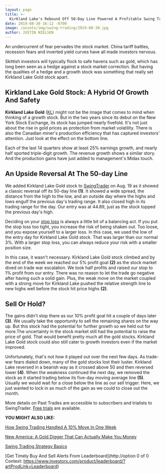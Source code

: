 ```yaml
---
layout: page
title: >-
  Kirkland Lake's Rebound Off 50-Day Line Powered A Profitable Swing Trade
date: 2019-08-30 16:12 -0700
image: /assets/img/swing-trading/2019-08-30.jpg
author: JUSTIN NIELSEN
---
```






An undercurrent of fear pervades the stock market. China tariff battles, recession fears and inverted yield curves have all made investors nervous.


Skittish investors will typically flock to safe havens such as gold, which has long been seen as a hedge against a stock market correction. But having the qualities of a hedge and a growth stock was something that really set Kirkland Lake Gold stock apart.




Kirkland Lake Gold Stock: A Hybrid Of Growth And Safety
-------------------------------------------------------


**Kirkland Lake Gold** ([KL](https://research.investors.com/quote.aspx?symbol=KL)) might not be the image that comes to mind when thinking of a growth stock. But in the two years since its debut on the New York Stock Exchange, its stock has jumped nearly fivefold. It's not just about the rise in gold prices as protection from market volatility. There is also the Canadian miner's production efficiency that has captured investors' attention. Just look at the effect on the bottom line.


Each of the last 14 quarters show at least 25% earnings growth, and nearly half sported triple-digit growth. The revenue growth shows a similar story. And the production gains have just added to management's Midas touch.


An Upside Reversal At The 50-day Line
-------------------------------------


We added Kirkland Lake Gold stock to [SwingTrader](https://www.investors.com/product/swingtrader/?artProdLink=Swingtrader) on Aug. 19 as it showed a classic reversal off its 50-day line **(1)**. It showed a wide spread, the distance from the high to the low, and an outside day where the highs and lows engulf the previous day's trading range. It also closed high in its trading range for the day. Our entry was at 44.89, just as the stock topped the previous day's high.


Deciding on your [stop loss](https://www.investors.com/research/swing-trading/stop-loss-price-target-when-to-sell-stocks/) is always a little bit of a balancing act. If you put the stop loss too tight, you increase the risk of being shaken out. Too loose, and you expose yourself to a larger loss. In this case, we used the low of the entry day for Kirkland Lake Gold stock. That was larger than our normal 3%. With a larger stop loss, you can always reduce your risk with a smaller position size.


In this case, it wasn't necessary. Kirkland Lake Gold stock climbed and by the end of the week we reached our 5% profit goal **(2)** as the stock market dived on trade war escalation. We took half profits and raised our stop to 1% profit from our entry. There was no reason to let the trade go negative after having such a solid gain. Plus, the weak move on the market coupled with a strong move for Kirkland Lake pushed the relative strength line to new highs well before the stock hit price highs **(2)**.


Sell Or Hold?
-------------


The gains didn't stop there as our 10% profit goal hit a couple of days later **(3)**. We usually take the opportunity to sell the remaining shares on the way up. But this stock had the potential for further growth so we held out for more.The uncertainty in the stock market still had the potential to raise the price of gold. That would benefit pretty much all the gold stocks. Kirkland Lake Gold stock could also still cater to growth investors even if the market improved.


Unfortunately, that's not how it played out over the next few days. As trade-war fears dialed down, many of the gold stocks lost their luster. Kirkland Lake reversed in a bearish way as it crossed above 50 and then reversed lower **(4)**. When the weakness continued the next day, we removed the stock as it started trading below its five-day moving average line **(5)**. Usually we would wait for a close below the line as our sell trigger. Here, we just wanted to lock in as much of the gain as we could to close out the month.


More details on Past Trades are accessible to subscribers and trialists to SwingTrader. [Free trials](http://shop.investors.com/offer/splashresponsive.aspx?id=SwingTrader&src=A011LPH) are available.


**YOU MIGHT ALSO LIKE:**


[How Swing Trading Handled A 10% Move In One Week](https://www.investors.com/research/swing-trading/swing-trading-strategy-taking-profits-american-eagle-outfitters-stock/)


[New America: A Gold Digger That Can Actually Make You Money](https://www.investors.com/research/the-new-america/kirkland-lake-gold-stock-gold-digger-makes-you-money/)


[Swing Trading Strategy Basics](https://www.investors.com/research/swing-trading/swing-trading-strategy-basics/)


[Get Timely Buy And Sell Alerts From Leaderboard](http://option 0 of 0 Context: https://www.investors.com/product/leaderboard/?artProdLink=Leaderboard)




